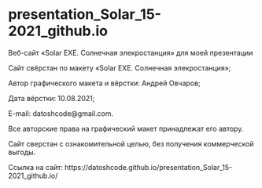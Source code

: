 # presentation_Solar_15-2021_github.io

<p>Веб-сайт «Solar EXE. Солнечная элекростанция» для моей презентации</p>
<p>Сайт свёрстан по макету «Solar EXE. Солнечная элекростанция»;</p>
<p>Автор графического макета и вёрстки: Андрей Овчаров;</p>
<p>Дата вёрстки: 10.08.2021;</p>
<p>E-mail: datoshcode@gmail.com.</p>
<p>Все авторские права на графический макет принадлежат его автору.</p>
<p>Сайт сверстан с ознакомительной целью, без получения коммерческой выгоды.</p>

<p>Ссылка на сайт: https://datoshcode.github.io/presentation_Solar_15-2021_github.io/ </p>

